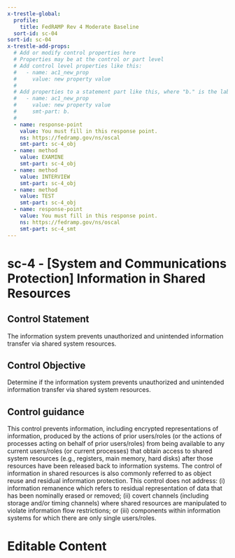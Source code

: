 ```yaml
---
x-trestle-global:
  profile:
    title: FedRAMP Rev 4 Moderate Baseline
  sort-id: sc-04
sort-id: sc-04
x-trestle-add-props:
  # Add or modify control properties here
  # Properties may be at the control or part level
  # Add control level properties like this:
  #   - name: ac1_new_prop
  #     value: new property value
  #
  # Add properties to a statement part like this, where "b." is the label of the target statement part
  #   - name: ac1_new_prop
  #     value: new property value
  #     smt-part: b.
  #
  - name: response-point
    value: You must fill in this response point.
    ns: https://fedramp.gov/ns/oscal
    smt-part: sc-4_obj
  - name: method
    value: EXAMINE
    smt-part: sc-4_obj
  - name: method
    value: INTERVIEW
    smt-part: sc-4_obj
  - name: method
    value: TEST
    smt-part: sc-4_obj
  - name: response-point
    value: You must fill in this response point.
    ns: https://fedramp.gov/ns/oscal
    smt-part: sc-4_smt
---
```


# sc-4 - \[System and Communications Protection\] Information in Shared Resources

## Control Statement

The information system prevents unauthorized and unintended information transfer via shared system resources.

## Control Objective

Determine if the information system prevents unauthorized and unintended information transfer via shared system resources.

## Control guidance

This control prevents information, including encrypted representations of information, produced by the actions of prior users/roles (or the actions of processes acting on behalf of prior users/roles) from being available to any current users/roles (or current processes) that obtain access to shared system resources (e.g., registers, main memory, hard disks) after those resources have been released back to information systems. The control of information in shared resources is also commonly referred to as object reuse and residual information protection. This control does not address: (i) information remanence which refers to residual representation of data that has been nominally erased or removed; (ii) covert channels (including storage and/or timing channels) where shared resources are manipulated to violate information flow restrictions; or (iii) components within information systems for which there are only single users/roles.

# Editable Content

<!-- Make additions and edits below -->
<!-- The above represents the contents of the control as received by the profile, prior to additions. -->
<!-- If the profile makes additions to the control, they will appear below. -->
<!-- The above markdown may not be edited but you may edit the content below, and/or introduce new additions to be made by the profile. -->
<!-- If there is a yaml header at the top, parameter values may be edited. Use --set-parameters to incorporate the changes during assembly. -->
<!-- The content here will then replace what is in the profile for this control, after running profile-assemble. -->
<!-- The added parts in the profile for this control are below.  You may edit them and/or add new ones. -->
<!-- Each addition must have a heading either of the form ## Control my_addition_name -->
<!-- or ## Part a. (where the a. refers to one of the control statement labels.) -->
<!-- "## Control" parts are new parts added after the statement part. -->
<!-- "## Part" parts are new parts added into the top-level statement part with that label. -->
<!-- Subparts may be added with nested hash levels of the form ### My Subpart Name -->
<!-- underneath the parent ## Control or ## Part being added -->
<!-- See https://ibm.github.io/compliance-trestle/tutorials/ssp_profile_catalog_authoring/ssp_profile_catalog_authoring for guidance. -->
